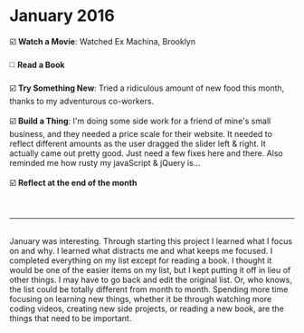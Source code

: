 <h1>January 2016</h1>

:ballot_box_with_check: <b>Watch a Movie</b>: Watched Ex Machina, Brooklyn
<br><br>
:white_medium_square: <b>Read a Book</b>
<br><br>
:ballot_box_with_check: <b>Try Something New</b>: Tried a ridiculous amount of new food this month, thanks to my adventurous co-workers. 
<br><br>
:ballot_box_with_check: <b>Build a Thing</b>: I'm doing some side work for a friend of mine's small business, and they needed a price scale for their website. It needed to reflect different amounts as the user dragged the slider left & right. It actually came out pretty good. Just need a few fixes here and there. Also reminded me how rusty my javaScript & jQuery is...
<br><br>
:ballot_box_with_check: <b>Reflect at the end of the month</b>
<br><br><br>
<hr>
<br>
January was interesting. Through starting this project I learned what I focus on and why. I learned what distracts me and what keeps me focused. I completed everything on my list except for reading a book. I thought it would be one of the easier items on my list, but I kept putting it off in lieu of other things. I may have to go back and edit the original list. Or, who knows, the list could be totally different from month to month. Spending more time focusing on learning new things, whether it be through watching more coding videos, creating new side projects, or reading a new book, are the things that need to be important.
